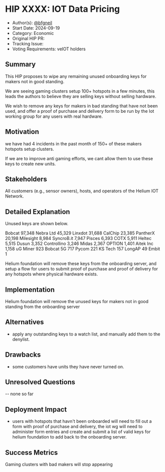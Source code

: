 # HIP XXXX: IOT Data Pricing

- Author(s): [@bfgneil](https://github.com/bfgneil)
- Start Date: 2024-09-19
- Category: Economic
- Original HIP PR:
- Tracking Issue:
- Voting Requirements: veIOT holders

## Summary

This HIP proposes to wipe any remaining unused onboarding keys for makers not in good standing.

We are seeing gaming clusters setup 100+ hotspots in a few minutes, this leads the authors to believe they are selling keys without selling hardware.

We wish to remove any keys for makers in bad standing that have not been used, and offer a proof of purchase and delivery form to be run by the Iot working group for any users with real hardware.

## Motivation

 we have had 4 incidents in the past month of 150+ of these makers hotspots setup clusters.

 If we are to improve anti gaming efforts, we cant allow them to use these keys to create new units.


## Stakeholders

All customers (e.g., sensor owners), hosts, and operators of the Helium IOT Network.

## Detailed Explanation

Unused keys are shown below.

Bobcat        97,348
 Nebra Ltd    45,329
 Linxdot    31,688
 CalChip     23,385
 PantherX    20,198
 Milesight    8,984
 SyncroB.it    7,947
 Pisces          6,393
 COTX         5,911
 Heltec             5,515
 Dusun        3,352
 Controllino    3,246
 Midas        2,367
 OPTION    1,401
 Aitek Inc    1,158
 uG Miner    923
 Bobcat 5G     717
 Pycom        221
 KS Tech    157
 LongAP    49
 Embit        1 

 Helium foundation will remove these keys from the onboarding server, and setup a flow for users to submit proof of purchase and proof of delivery for any hotspots where physical hardware exists.


## Implementation

Helium foundation will remove the unused keys for makers not in good standing from the onboarding server


## Alternatives

- apply any outstanding keys to a watch list, and manually add them to the denylist.

## Drawbacks

- some customers have units they have never turned on.

## Unresolved Questions

-- none so far

## Deployment Impact

- users with hotspots that havn't been onboarded will need to fill out a form with proof of purchase and delivery, the iot wg will need to administer form entries and create and submit a list of valid keys for helium foundation to add back to the onboarding server.


## Success Metrics

Gaming clusters with bad makers will stop appearing